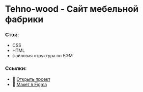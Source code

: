 # Tehno-wood - Сайт мебельной фабрики

### Стэк:
* CSS
* HTML
* файловая структура по БЭМ

### Ссылки:
* :mag_right: [Открыть проект](https://gutmalina.github.io/Tehno-wood/)
* :pushpin:   [Макет в Figma](https://www.figma.com/file/tFhs6gbVmqCgJZPONIByHW/Tehno-wood?node-id=28%3A2)
